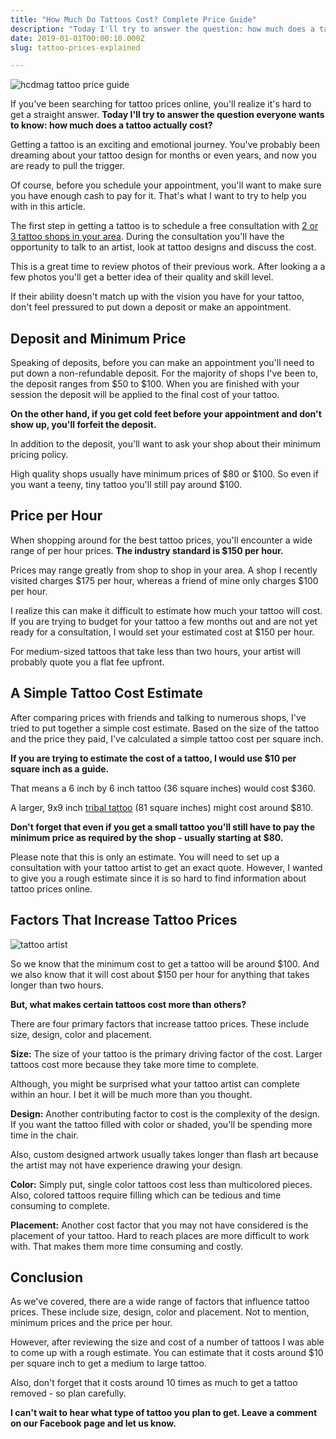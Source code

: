 ```yaml
---
title: "How Much Do Tattoos Cost? Complete Price Guide"
description: "Today I'll try to answer the question: how much does a tattoo cost? If you've been searching for tattoo prices, you'll realize it's hard to find answers."
date: 2019-01-01T00:00:10.000Z
slug: tattoo-prices-explained

---
```


<img src="http://www.hcdmag.com/wp-content/uploads/hcdmag_tattoo_price_guide.jpg" alt="hcdmag tattoo price guide" />

If you've been searching for tattoo prices online, you'll realize it's hard to get a straight answer. <strong>Today I'll try to answer the question everyone wants to know: how much does a tattoo actually cost?</strong>

Getting a tattoo is an exciting and emotional journey. You've probably been dreaming about your tattoo design for months or even years, and now you are ready to pull the trigger. 

Of course, before you schedule your appointment, you'll want to make sure you have enough cash to pay for it. That's what I want to try to help you with in this article.

The first step in getting a tattoo is to schedule a free consultation with <a href="http://www.safe-tattoos.com/" target="_blank">2 or 3 tattoo shops in your area</a>. During the consultation you'll have the opportunity to talk to an artist, look at tattoo designs and discuss the cost. 

This is a great time to review photos of their previous work. After looking a a few photos you'll get a better idea of their quality and skill level.

If their ability doesn't match up with the vision you have for your tattoo, don't feel pressured to put down a deposit or make an appointment.

<h2>Deposit and Minimum Price</h2>

Speaking of deposits, before you can make an appointment you'll need to put down a non-refundable deposit. For the majority of shops I've been to, the deposit ranges from $50 to $100. When you are finished with your session the deposit will be applied to the final cost of your tattoo.

<strong>On the other hand, if you get cold feet before your appointment and don't show up, you'll forfeit the deposit.</strong>

In addition to the deposit, you'll want to ask your shop about their minimum pricing policy.

High quality shops usually have minimum prices of $80 or $100. So even if you want a teeny, tiny tattoo you'll still pay around $100.

<h2>Price per Hour</h2>

When shopping around for the best tattoo prices, you'll encounter a wide range of per hour prices. <strong>The industry standard is $150 per hour.</strong>

Prices may range greatly from shop to shop in your area. A shop I recently visited charges $175 per hour, whereas a friend of mine only charges $100 per hour.

I realize this can make it difficult to estimate how much your tattoo will cost. If you are trying to budget for your tattoo a few months out and are not yet ready for a consultation, I would set your estimated cost at $150 per hour.

For medium-sized tattoos that take less than two hours, your artist will probably quote you a flat fee upfront. 

<h2>A Simple Tattoo Cost Estimate</h2>

After comparing prices with friends and talking to numerous shops, I've tried to put together a simple cost estimate. Based on the size of the tattoo and the price they paid, I've calculated a simple tattoo cost per square inch.

<strong>If you are trying to estimate the cost of a tattoo, I would use $10 per square inch as a guide.</strong> 

That means a 6 inch by 6 inch tattoo (36 square inches) would cost $360.

A larger, 9x9 inch <a href="https://www.hcdmag.com/27-amazing-tribal-tattoo-designs/" target="_blank">tribal tattoo</a> (81 square inches) might cost around $810.

<strong>Don't forget that even if you get a small tattoo you'll still have to pay the minimum price as required by the shop - usually starting at $80.</strong>

Please note that this is only an estimate. You will need to set up a consultation with your tattoo artist to get an exact quote. However, I wanted to give you a rough estimate since it is so hard to find information about tattoo prices online.

<h2>Factors That Increase Tattoo Prices</h2>

<img src="https://www.hcdmag.com/wp-content/uploads/tattoo_artist.jpg" alt="tattoo artist" />

So we know that the minimum cost to get a tattoo will be around $100. And we also know that it will cost about $150 per hour for anything that takes longer than two hours.

<strong>But, what makes certain tattoos cost more than others?</strong>

There are four primary factors that increase tattoo prices. These include size, design, color and placement.

<strong>Size:</strong> The size of your tattoo is the primary driving factor of the cost. Larger tattoos cost more because they take more time to complete. 

Although, you might be surprised what your tattoo artist can complete within an hour. I bet it will be much more than you thought.

<strong>Design:</strong> Another contributing factor to cost is the complexity of the design. If you want the tattoo filled with color or shaded, you'll be spending more time in the chair.

Also, custom designed artwork usually takes longer than flash art because the artist may not have experience drawing your design. 

<strong>Color:</strong> Simply put, single color tattoos cost less than multicolored pieces. Also, colored tattoos require filling which can be tedious and time consuming to complete.

<strong>Placement:</strong> Another cost factor that you may not have considered is the placement of your tattoo. Hard to reach places are more difficult to work with.  That makes them more time consuming and costly.

<h2>Conclusion</h2>

As we've covered, there are a wide range of factors that influence tattoo prices. These include size, design, color and placement. Not to mention, minimum prices and the price per hour.

However, after reviewing the size and cost of a number of tattoos I was able to come up with a rough estimate. You can estimate that it costs around $10 per square inch to get a medium to large tattoo.

Also, don't forget that it costs around 10 times as much to get a tattoo removed - so plan carefully.

<strong>I can't wait to hear what type of tattoo you plan to get. Leave a comment on our Facebook page and let us know.</strong>
